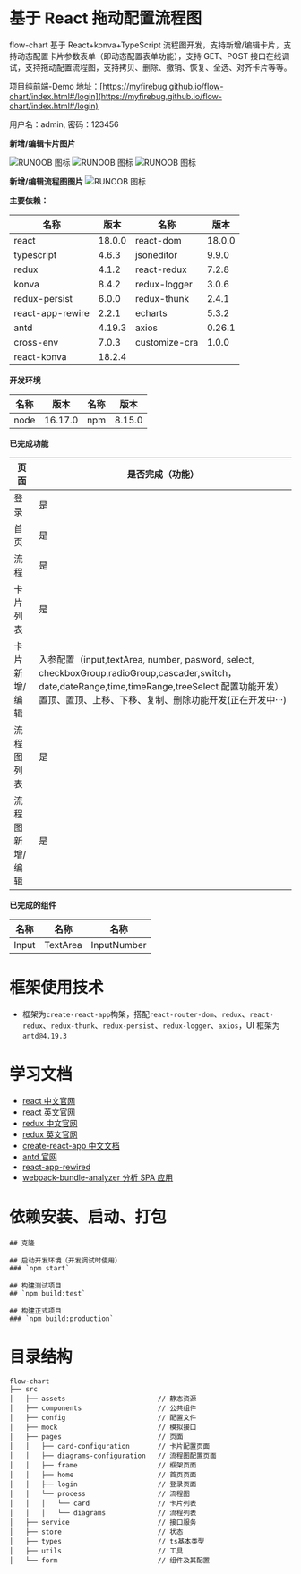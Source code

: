 # 基于 React 拖动配置流程图

flow-chart 基于 React+konva+TypeScript 流程图开发，支持新增/编辑卡片，支持动态配置卡片参数表单（即动态配置表单功能），支持 GET、POST 接口在线调试，支持拖动配置流程图，支持拷贝、删除、撤销、恢复、全选、对齐卡片等等。

项目纯前端-Demo 地址：[https://myfirebug.github.io/flow-chart/index.html#/login](https://myfirebug.github.io/flow-chart/index.html#/login)

用户名：admin, 密码：123456

**新增/编辑卡片图片**

![RUNOOB 图标](https://myfirebug.github.io/example-images/flow-chart/01.png)
![RUNOOB 图标](https://myfirebug.github.io/example-images/flow-chart/02.png)
![RUNOOB 图标](https://myfirebug.github.io/example-images/flow-chart/03.png)

**新增/编辑流程图图片**
![RUNOOB 图标](https://myfirebug.github.io/example-images/flow-chart/04.png)

**主要依赖：**

| 名称             | 版本   | 名称          | 版本   |
| ---------------- | ------ | ------------- | ------ |
| react            | 18.0.0 | react-dom     | 18.0.0 |
| typescript       | 4.6.3  | jsoneditor    | 9.9.0  |
| redux            | 4.1.2  | react-redux   | 7.2.8  |
| konva            | 8.4.2  | redux-logger  | 3.0.6  |
| redux-persist    | 6.0.0  | redux-thunk   | 2.4.1  |
| react-app-rewire | 2.2.1  | echarts       | 5.3.2  |
| antd             | 4.19.3 | axios         | 0.26.1 |
| cross-env        | 7.0.3  | customize-cra | 1.0.0  |
| react-konva      | 18.2.4 |

**开发环境**

| 名称 | 版本    | 名称 | 版本   |
| ---- | ------- | ---- | ------ |
| node | 16.17.0 | npm  | 8.15.0 |

**已完成功能**

| 页面            | 是否完成（功能）                                                                                                                                                                                              |
| --------------- | ------------------------------------------------------------------------------------------------------------------------------------------------------------------------------------------------------------- |
| 登录            | 是                                                                                                                                                                                                            |
| 首页            | 是                                                                                                                                                                                                            |
| 流程            | 是                                                                                                                                                                                                            |
| 卡片列表        | 是                                                                                                                                                                                                            |
| 卡片新增/编辑   | 入参配置（input,textArea, number, pasword, select, checkboxGroup,radioGroup,cascader,switch，date,dateRange,time,timeRange,treeSelect 配置功能开发）置顶、置顶、上移、下移、复制、删除功能开发(正在开发中···) |
| 流程图列表      | 是                                                                                                                                                                                                            |
| 流程图新增/编辑 | 是                                                                                                                                                                                                            |

**已完成的组件**

| 名称  | 名称     | 名称        |
| ----- | -------- | ----------- |
| Input | TextArea | InputNumber |

# 框架使用技术

- 框架为`create-react-app`构架，搭配`react-router-dom`、`redux`、`react-redux`、`redux-thunk`、`redux-persist`、`redux-logger`、`axios`，UI 框架为`antd@4.19.3`

# 学习文档

- [react 中文官网](https://react.docschina.org 'react中文官网')
- [react 英文官网](https://reactjs.org 'react英文官网')
- [redux 中文官网](http://cn.redux.js.org 'redux中文官网')
- [redux 英文官网](https://redux.js.org 'redux英文官网')
- [create-react-app 中文文档](https://www.html.cn/create-react-app/docs/getting-started/ 'create-react-app中文文档')
- [antd 官网](https://3x.ant.design/index-cn 'antd官网')
- [react-app-rewired](https://github.com/timarney/react-app-rewired#readme '在不npm run inject的情况下修改webpack')
- [webpack-bundle-analyzer 分析 SPA 应用](https://github.com/webpack-contrib/webpack-bundle-analyzer 'webpack-bundle-analyzer分析SPA应用')

# 依赖安装、启动、打包

```
## 克隆

## 启动开发环境（开发调试时使用）
### `npm start`

## 构建测试项目
## `npm build:test`

## 构建正式项目
### `npm build:production`

```

# 目录结构

```
flow-chart
├── src
│   ├── assets                       // 静态资源
│   ├── components                   // 公共组件
│   ├── config                       // 配置文件
│   ├── mock                         // 模拟接口
│   ├── pages                        // 页面
│   │   ├── card-configuration       // 卡片配置页面
│   │   ├── diagrams-configuration   // 流程图配置页面
│   │   ├── frame                    // 框架页面
│   │   ├── home                     // 首页页面
│   │   ├── login                    // 登录页面
│   │   └── process                  // 流程图
│   │   │   └── card                 // 卡片列表
│   │   │   └── diagrams             // 流程列表
│   ├── service                      // 接口服务
│   ├── store                        // 状态
│   ├── types                        // ts基本类型
│   ├── utils                        // 工具
│   └── form                         // 组件及其配置
```
